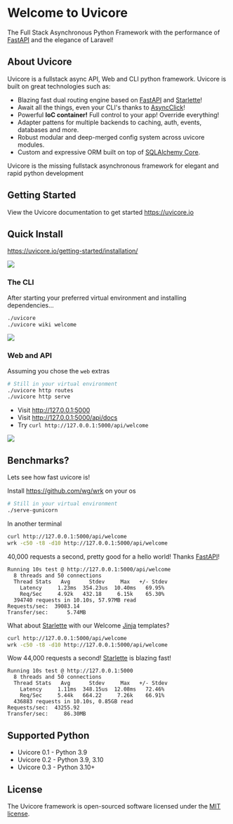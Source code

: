 # Welcome to Uvicore

The Full Stack Asynchronous Python Framework with the performance of [FastAPI](https://github.com/fastapi/fastapi) and the elegance of Laravel!

## About Uvicore

Uvicore is a fullstack async API, Web and CLI python framework.  Uvicore is built on great technologies such as:

- Blazing fast dual routing engine based on [FastAPI](https://github.com/fastapi/fastapi) and [Starlette](https://github.com/encode/starlette)!
- Await all the things, even your CLI's thanks to [AsyncClick](https://github.com/python-trio/asyncclick)!
- Powerful **IoC container!** Full control to your app! Override everything!
- Adapter pattens for multiple backends to caching, auth, events, databases and more.
- Robust modular and deep-merged config system across uvicore modules.
- Custom and expressive ORM built on top of [SQLAlchemy Core](https://docs.sqlalchemy.org/en/20/core/).

Uvicore is the missing fullstack asynchronous framework for elegant and rapid python development


## Getting Started

View the Uvicore documentation to get started https://uvicore.io


## Quick Install

https://uvicore.io/getting-started/installation/

![](https://uvicore.io/files/uvicore-installer.gif)


### The CLI

After starting your preferred virtual environment and installing dependencies...

```bash
./uvicore
./uvicore wiki welcome
```
![](https://uvicore.io/files/uvicore-cli01.png)


### Web and API

Assuming you chose the `web` extras

```bash
# Still in your virtual environment
./uvicore http routes
./uvicore http serve
```

- Visit http://127.0.0.1:5000
- Visit http://127.0.0.1:5000/api/docs
- Try `curl http://127.0.0.1:5000/api/welcome`

![](https://uvicore.io/files/api-docs-welcome01.png)


## Benchmarks?

Lets see how fast uvicore is!

Install https://github.com/wg/wrk on your os

```bash
# Still in your virtual environment
./serve-gunicorn
```

In another terminal

```bash
curl http://127.0.0.1:5000/api/welcome
wrk -c50 -t8 -d10 http://127.0.0.1:5000/api/welcome
```

40,000 requests a second, pretty good for a hello world!  Thanks [FastAPI](https://github.com/fastapi/fastapi)!
```
Running 10s test @ http://127.0.0.1:5000/api/welcome
  8 threads and 50 connections
  Thread Stats   Avg      Stdev     Max   +/- Stdev
    Latency     1.23ms  354.23us  10.40ms   69.95%
    Req/Sec     4.92k   432.18     6.15k    65.30%
  394740 requests in 10.10s, 57.97MB read
Requests/sec:  39083.14
Transfer/sec:      5.74MB
```

What about [Starlette](https://github.com/encode/starlette) with our Welcome [Jinja](https://github.com/pallets/jinja) templates?

```bash
curl http://127.0.0.1:5000/api/welcome
wrk -c50 -t8 -d10 http://127.0.0.1:5000/api/welcome
```

Wow 44,000 requests a second! [Starlette](https://github.com/encode/starlette) is blazing fast!

```
Running 10s test @ http://127.0.0.1:5000
  8 threads and 50 connections
  Thread Stats   Avg      Stdev     Max   +/- Stdev
    Latency     1.11ms  348.15us  12.08ms   72.46%
    Req/Sec     5.44k   664.22     7.26k    66.91%
  436883 requests in 10.10s, 0.85GB read
Requests/sec:  43255.92
Transfer/sec:     86.30MB
```

## Supported Python

- Uvicore 0.1 - Python 3.9
- Uvicore 0.2 - Python 3.9, 3.10
- Uvicore 0.3 - Python 3.10+


## License

The Uvicore framework is open-sourced software licensed under the [MIT license](https://mreschke.com/license/mit).
